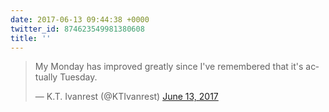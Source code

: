 ```yaml
---
date: 2017-06-13 09:44:38 +0000
twitter_id: 874623549981380608
title: ''
---
```


<blockquote class="twitter-tweet"><p lang="en" dir="ltr">My Monday has improved greatly since I&#39;ve remembered that it&#39;s actually Tuesday.</p>&mdash; K.T. Ivanrest (@KTIvanrest) <a href="https://twitter.com/KTIvanrest/status/874614386945609728?ref_src=twsrc%5Etfw">June 13, 2017</a></blockquote>
<script async src="https://platform.twitter.com/widgets.js" charset="utf-8"></script>
